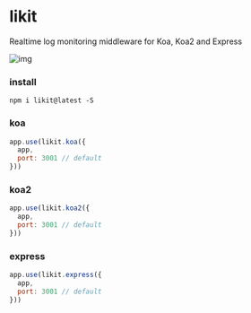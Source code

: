 # likit
Realtime log monitoring middleware for Koa, Koa2 and Express

![img](https://pbs.twimg.com/media/DAd9YorXcAAOXcX.jpg)

### install

```
npm i likit@latest -S
```

### koa
```js
app.use(likit.koa({
  app,
  port: 3001 // default
}))
```

### koa2
```js
app.use(likit.koa2({
  app,
  port: 3001 // default
}))
```

### express
```js
app.use(likit.express({
  app,
  port: 3001 // default
}))
```
